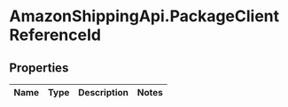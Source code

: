 # AmazonShippingApi.PackageClientReferenceId

## Properties
Name | Type | Description | Notes
------------ | ------------- | ------------- | -------------


